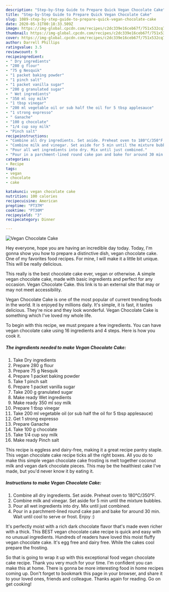 ```yaml
---
description: "Step-by-Step Guide to Prepare Quick Vegan Chocolate Cake"
title: "Step-by-Step Guide to Prepare Quick Vegan Chocolate Cake"
slug: 1089-step-by-step-guide-to-prepare-quick-vegan-chocolate-cake
date: 2020-05-31T00:18:33.509Z
image: https://img-global.cpcdn.com/recipes/c2dc339e16ceb67f/751x532cq70/vegan-chocolate-cake-recipe-main-photo.jpg
thumbnail: https://img-global.cpcdn.com/recipes/c2dc339e16ceb67f/751x532cq70/vegan-chocolate-cake-recipe-main-photo.jpg
cover: https://img-global.cpcdn.com/recipes/c2dc339e16ceb67f/751x532cq70/vegan-chocolate-cake-recipe-main-photo.jpg
author: Darrell Phillips
ratingvalue: 3.5
reviewcount: 9
recipeingredient:
- " Dry ingredients"
- "280 g flour"
- "75 g Nesquik"
- "1 packet baking powder"
- "1 pinch salt"
- "1 packet vanilla sugar"
- "200 g granulated sugar"
- " Wet ingredients"
- "350 ml soy milk"
- "1 tbsp vinegar"
- "200 ml vegetable oil or sub half the oil for 5 tbsp applesauce"
- "1 strong expresso"
- " Ganache"
- "100 g chocolate"
- "1/4 cup soy milk"
- "Pinch salt"
recipeinstructions:
- "Combine all dry ingredients. Set aside. Preheat oven to 180°C/350°F."
- "Combine milk and vinegar. Set aside for 5 min until the mixture bubbles."
- "Pour all wet ingredients into dry. Mix until just combined."
- "Pour in a parchment-lined round cake pan and bake for around 30 min. Wait until cool to serve or frost. Enjoy :)"
categories:
- Recipe
tags:
- vegan
- chocolate
- cake

katakunci: vegan chocolate cake 
nutrition: 100 calories
recipecuisine: American
preptime: "PT37M"
cooktime: "PT30M"
recipeyield: "3"
recipecategory: Dinner

---
```



![Vegan Chocolate Cake](https://img-global.cpcdn.com/recipes/c2dc339e16ceb67f/751x532cq70/vegan-chocolate-cake-recipe-main-photo.jpg)

Hey everyone, hope you are having an incredible day today. Today, I'm gonna show you how to prepare a distinctive dish, vegan chocolate cake. One of my favorites food recipes. For mine, I will make it a little bit unique. This will be really delicious.

This really is the best chocolate cake ever, vegan or otherwise. A simple vegan chocolate cake, made with basic ingredients and perfect for any occasion. Vegan Chocolate Cake. this link is to an external site that may or may not meet accessibility.

Vegan Chocolate Cake is one of the most popular of current trending foods in the world. It is enjoyed by millions daily. It's simple, it is fast, it tastes delicious. They're nice and they look wonderful. Vegan Chocolate Cake is something which I've loved my whole life.


To begin with this recipe, we must prepare a few ingredients. You can have vegan chocolate cake using 16 ingredients and 4 steps. Here is how you cook it.

<!--inarticleads1-->

##### The ingredients needed to make Vegan Chocolate Cake:

1. Take  Dry ingredients
1. Prepare 280 g flour
1. Prepare 75 g Nesquik
1. Prepare 1 packet baking powder
1. Take 1 pinch salt
1. Prepare 1 packet vanilla sugar
1. Take 200 g granulated sugar
1. Make ready  Wet ingredients
1. Make ready 350 ml soy milk
1. Prepare 1 tbsp vinegar
1. Take 200 ml vegetable oil (or sub half the oil for 5 tbsp applesauce)
1. Get 1 strong expresso
1. Prepare  Ganache
1. Take 100 g chocolate
1. Take 1/4 cup soy milk
1. Make ready Pinch salt


This recipe is eggless and dairy-free, making it a great recipe pantry staple. This vegan chocolate cake recipe ticks all the right boxes. All you do to make this simple vegan chocolate cake frosting is melt together coconut milk and vegan dark chocolate pieces. This may be the healthiest cake I&#39;ve made, but you&#39;d never know it by eating it. 

<!--inarticleads2-->

##### Instructions to make Vegan Chocolate Cake:

1. Combine all dry ingredients. Set aside. Preheat oven to 180°C/350°F.
1. Combine milk and vinegar. Set aside for 5 min until the mixture bubbles.
1. Pour all wet ingredients into dry. Mix until just combined.
1. Pour in a parchment-lined round cake pan and bake for around 30 min. Wait until cool to serve or frost. Enjoy :)


It&#39;s perfectly moist with a rich dark chocolate flavor that&#39;s made even richer with a thick. This BEST vegan chocolate cake recipe is quick and easy with no unusual ingredients. Hundreds of readers have loved this moist fluffy vegan chocolate cake. It&#39;s egg free and dairy free. While the cakes cool prepare the frosting. 

So that is going to wrap it up with this exceptional food vegan chocolate cake recipe. Thank you very much for your time. I'm confident you can make this at home. There is gonna be more interesting food in home recipes coming up. Don't forget to bookmark this page in your browser, and share it to your loved ones, friends and colleague. Thanks again for reading. Go on get cooking!
